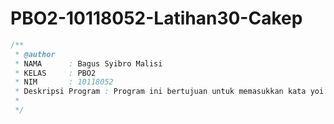 # PBO2-10118052-Latihan30-Cakep

```java
/**
 * @author 
 * NAMA      : Bagus Syibro Malisi
 * KELAS     : PBO2
 * NIM       : 10118052
 * Deskripsi Program : Program ini bertujuan untuk memasukkan kata yoi dan enggak.
 * 
 */
 ```
 
